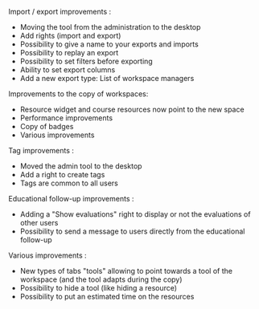 Import / export improvements :
  - Moving the tool from the administration to the desktop
  - Add rights (import and export)
  - Possibility to give a name to your exports and imports
  - Possibility to replay an export
  - Possibility to set filters before exporting
  - Ability to set export columns
  - Add a new export type: List of workspace managers
  
Improvements to the copy of workspaces:
  - Resource widget and course resources now point to the new space
  - Performance improvements
  - Copy of badges
  - Various improvements

Tag improvements :
  - Moved the admin tool to the desktop
  - Add a right to create tags
  - Tags are common to all users

Educational follow-up improvements :
  - Adding a "Show evaluations" right to display or not the evaluations of other users
  - Possibility to send a message to users directly from the educational follow-up

Various improvements :
  - New types of tabs "tools" allowing to point towards a tool of the workspace (and the tool adapts during the copy)
  - Possibility to hide a tool (like hiding a resource)
  - Possibility to put an estimated time on the resources

